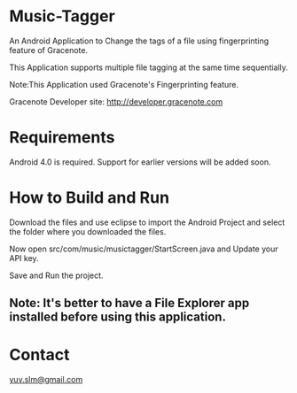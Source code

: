 Music-Tagger
============

An Android Application to Change the tags of a file using fingerprinting feature of Gracenote.

This Application supports multiple file tagging at the same time sequentially.

Note:This Application used Gracenote's Fingerprinting feature.

Gracenote Developer site: http://developer.gracenote.com

Requirements
============

Android 4.0 is required. Support for earlier versions will be added soon.


How to Build and Run
====================

Download the files and use eclipse to import the Android Project and select the folder where you downloaded the files.

Now open src/com/music/musictagger/StartScreen.java and Update your API key.

Save and Run the project.

Note: It's better to have a File Explorer app installed before using this application.
-----

Contact
=======

yuv.slm@gmail.com
